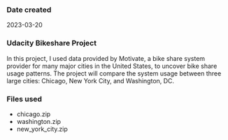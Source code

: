 ### Date created
2023-03-20

### Udacity Bikeshare Project
In this project, I used data provided by Motivate, a bike share system provider for many major cities in the United States, to uncover bike share usage patterns. The project will compare the system usage between three large cities: Chicago, New York City, and Washington, DC.

### Files used
- chicago.zip
- washington.zip
- new_york_city.zip

